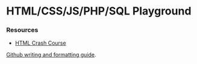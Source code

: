 # HTML/CSS/JS/PHP/SQL Playground

### Resources

* [HTML Crash Course](https://www.youtube.com/watch?v=UB1O30fR-EE)

[Github writing and formatting guide](https://docs.github.com/en/get-started/writing-on-github/getting-started-with-writing-and-formatting-on-github/basic-writing-and-formatting-syntax).